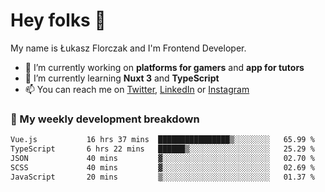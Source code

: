 # Hey folks 👋

My name is Łukasz Florczak and I'm Frontend Developer. 

- 🔭 I’m currently working on **platforms for gamers** and **app for tutors**
- 🌱 I’m currently learning **Nuxt 3** and **TypeScript**
- 📫 You can reach me on [Twitter](https://twitter.com/lukaszflorczak), [LinkedIn](https://pl.linkedin.com/in/lukasz-florczak) or [Instagram](https://instagram.com/lukaszflorczak)


### 🧮 My weekly development breakdown

<!--START_SECTION:waka-->

```txt
Vue.js           16 hrs 37 mins  ████████████████▒░░░░░░░░   65.99 %
TypeScript       6 hrs 22 mins   ██████▒░░░░░░░░░░░░░░░░░░   25.29 %
JSON             40 mins         ▓░░░░░░░░░░░░░░░░░░░░░░░░   02.70 %
SCSS             40 mins         ▓░░░░░░░░░░░░░░░░░░░░░░░░   02.69 %
JavaScript       20 mins         ▒░░░░░░░░░░░░░░░░░░░░░░░░   01.37 %
```

<!--END_SECTION:waka-->

<!--
**lukaszflorczak/lukaszflorczak** is a ✨ _special_ ✨ repository because its `README.md` (this file) appears on your GitHub profile.

Here are some ideas to get you started:

- 🔭 I’m currently working on ...
- 🌱 I’m currently learning ...
- 👯 I’m looking to collaborate on ...
- 🤔 I’m looking for help with ...
- 💬 Ask me about ...
- 📫 How to reach me: ...
- 😄 Pronouns: ...
- ⚡ Fun fact: ...
-->

